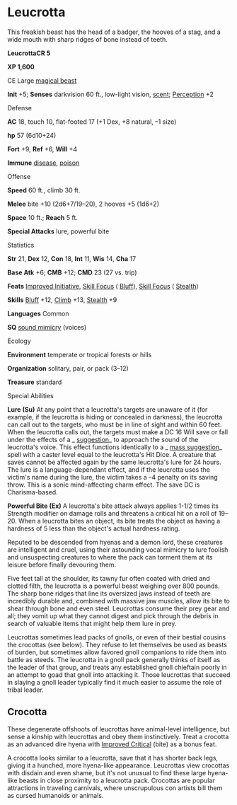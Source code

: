 # Leucrotta

This freakish beast has the head of a badger, the hooves of a stag, and a wide mouth with sharp ridges of bone instead of teeth.

**LeucrottaCR 5**

**XP 1,600**

CE Large [magical beast](monsters/creatureTypes#_magical-beast)

**Init** +5; **Senses** darkvision 60 ft., low-light vision, [scent](monsters/universalMonsterRules#_scent); [Perception](additionalMonsters/../skills/perception#_perception) +2

Defense

**AC** 18, touch 10, flat-footed 17 (+1 Dex, +8 natural, –1 size)

**hp** 57 (6d10+24)

**Fort** +9, **Ref** +6, **Will** +4

**Immune** [disease](monsters/universalMonsterRules#_disease-(ex-or-su)), [poison](monsters/universalMonsterRules#_poison-(ex-or-su))

Offense

**Speed** 60 ft., climb 30 ft.

**Melee** bite +10 (2d6+7/19–20), 2 hooves +5 (1d6+2)

**Space** 10 ft.; **Reach** 5 ft.

**Special Attacks** lure, powerful bite

Statistics

**Str** 21, **Dex** 12, **Con** 18, **Int** 11, **Wis** 14, **Cha** 17

**Base Atk** +6; **CMB** +12; **CMD** 23 (27 vs. trip)

**Feats** [Improved Initiative](additionalMonsters/../feats#_improved-initiative), [Skill Focus](additionalMonsters/../feats#_skill-focus) ( [Bluff](additionalMonsters/../skills/bluff#_bluff)), [Skill Focus](additionalMonsters/../feats#_skill-focus) ( [Stealth](additionalMonsters/../skills/stealth#_stealth))

**Skills** [Bluff](additionalMonsters/../skills/bluff#_bluff) +12, [Climb](additionalMonsters/../skills/climb#_climb) +13, [Stealth](additionalMonsters/../skills/stealth#_stealth) +9

**Languages** Common

**SQ** [sound mimicry](monsters/universalMonsterRules#_sound-mimicry) (voices)

Ecology

**Environment** temperate or tropical forests or hills

**Organization** solitary, pair, or pack (3–12)

**Treasure** standard

Special Abilities

**Lure (Su)** At any point that a leucrotta's targets are unaware of it (for example, if the leucrotta is hiding or concealed in darkness), the leucrotta can call out to the targets, who must be in line of sight and within 60 feet. When the leucrotta calls out, the targets must make a DC 16 Will save or fall under the effects of a _ [suggestion](additionalMonsters/../spells/suggestion#_suggestion)_ to approach the sound of the leucrotta's voice. This effect functions identically to a _ [mass suggestion](additionalMonsters/../spells/suggestion#_suggestion-mass)_ spell with a caster level equal to the leucrotta's Hit Dice. A creature that saves cannot be affected again by the same leucrotta's lure for 24 hours. The lure is a language-dependant effect, and if the leucrotta uses the victim's name during the lure, the victim takes a –4 penalty on its saving throw. This is a sonic mind-affecting charm effect. The save DC is Charisma-based.

**Powerful Bite (Ex)** A leucrotta's bite attack always applies 1-1/2 times its Strength modifier on damage rolls and threatens a critical hit on a roll of 19–20. When a leucrotta bites an object, its bite treats the object as having a hardness of 5 less than the object's actual hardness rating.

Reputed to be descended from hyenas and a demon lord, these creatures are intelligent and cruel, using their astounding vocal mimicry to lure foolish and unsuspecting creatures to where the pack can torment them at its leisure before finally devouring them.

Five feet tall at the shoulder, its tawny fur often coated with dried and clotted filth, the leucrotta is a powerful beast weighing over 800 pounds. The sharp bone ridges that line its oversized jaws instead of teeth are incredibly durable and, combined with massive jaw muscles, allow its bite to shear through bone and even steel. Leucrottas consume their prey gear and all; they vomit up what they cannot digest and pick through the debris in search of valuable items that might help them lure in prey.

Leucrottas sometimes lead packs of gnolls, or even of their bestial cousins the crocottas (see below). They refuse to let themselves be used as beasts of burden, but sometimes allow favored gnoll companions to ride them into battle as steeds. The leucrotta in a gnoll pack generally thinks of itself as the leader of that group, and treats any established gnoll chieftain poorly in an attempt to goad that gnoll into attacking it. Those leucrottas that succeed in slaying a gnoll leader typically find it much easier to assume the role of tribal leader.

## Crocotta

These degenerate offshoots of leucrottas have animal-level intelligence, but sense a kinship with leucrottas and obey them instinctively. Treat a crocotta as an advanced dire hyena with [Improved Critical](additionalMonsters/../feats#_improved-critical) (bite) as a bonus feat.

A crocotta looks similar to a leucrotta, save that it has shorter back legs, giving it a hunched, more hyena-like appearance. Leucrottas view crocottas with disdain and even shame, but it's not unusual to find these large hyena-like beasts in close proximity to a leucrotta pack. Crocottas are popular attractions in traveling carnivals, where unscrupulous con artists bill them as cursed humanoids or animals.

